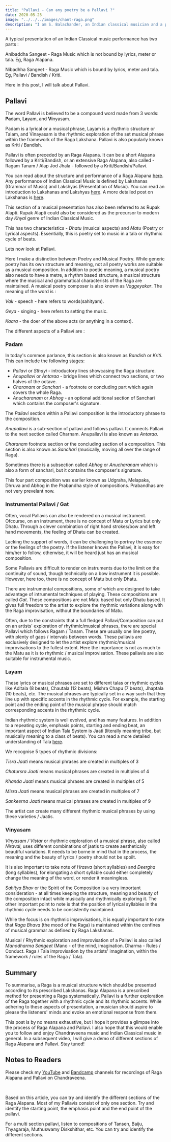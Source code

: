 ```yaml
---
title: "Pallavi - Can any poetry be a Pallavi ?"
date: 2020-05-25
image: "../../../images/chant-raga.png"
description: "I am S. Balachander, an Indian classical musician and a performing artist of Chandraveena. In my long association with music, I have been privileged to have had deep and meaningful discussions on the theory of music with my Ustad, and undertaken further study of scriptures to understand our music better. Here I share my understanding of what a Pallavi (composition) is. Pallavi is also popularly known as Bandish/Kriti. Read on to find out more!"
---
```


A typical presentation of an Indian Classical music performance has two parts : 

Anibaddha Sangeet - Raga Music which is not bound by lyrics, meter or tala. Eg, Raga Alapana. 

Nibadhha Sangeet - Raga Music which is bound by lyrics, meter and tala. Eg, Pallavi / Bandish / Kriti.

Here in this post, I will talk about Pallavi.


## Pallavi

The word Pallavi is believed to be a compound word made from 3 words: **Pa**dam, **La**yam, and **Vi**nyasam.

Padam is a lyrical or a musical phrase, Layam is a rhythmic structure or Talam, and Vinayasam is the rhythmic exploration of the set musical phrase within the framework of the Raga Lakshana. Pallavi is also popularly known as Kriti / Bandish.

Pallavi is often preceded by an Raga Alapana. It can be a short Alapana followed by a Kriti/Bandish, or an extensive Raga Alapana, also called - Ragam Tanam / Alap Jod Jhala - followed by a Kriti/Bandish/Pallavi.

You can read about the structure and performance of a Raga Alapana [here](/blog/raga-alapana). Any performance of Indian Classical Music is defined by Lakshanas (Grammar of Music) and Lakshyas (Presentation of Music). You can read an introduction to Lakshanas and Lakshyas [here](/blog/music-as-a-performing-art). A more detailed post on Lakshanas is [here](/blog/grammar-of-music).

This section of a musical presentation has also been referred to as Rupak Alapti. Rupak Alapti could also be considered as the precursor to modern day *Khyal* genre of Indian Classical Music. 

This has two characteristics - *Dhatu* (musical aspects) and *Matu* (Poetry or Lyrical aspects). Essentially, this is poetry set to music in a tala or rhythmic cycle of beats. 

Lets now look at Pallavi.

Here I make a distinction between Poetry and Musical Poetry. While generic poetry has its own structure and meaning, not all poetry works are suitable as a musical composition. In addition to poetic meaning, a musical poetry also needs to have a metre, a rhythm based structure, a musical structure where the musical and grammatical characterists of the Raga are maintained. A musical poetry composer is also known as *Vaggeyakar*. The meaning of the word is :

*Vak* - speech - here refers to words(sahityam). 

*Geya* - singing - here refers to setting the music. 

*Kaara* - the doer of the above acts (or anything in a context).

The different aspects of a Pallavi are :

### Padam

In today's common parlance, this section is also known as *Bandish* or *Kriti*. This can include the following stages:

* *Pallavi* or *Sthayi* - introductory lines showcasing the Raga structure.
* *Anupallavi* or *Antaraa* - bridge lines which connect two sections, or two halves of the octave.
* *Charanam* or *Sanchari* - a footnote or concluding part which again covers the whole Raga.
* *Anucharanam* or *Abhog* - an optional additional section of Sanchari which contains the composer's signature.

The *Pallavi* section within a Pallavi composition is the introductory phrase to the composition. 

*Anupallavi* is a sub-section of pallavi and follows pallavi. It connects Pallavi to the next section called Charnam. Anupallavi is also known as *Antaraa*.

*Charanam* footnote section or the concluding section of a composition. This section is also known as *Sanchari* (musically, moving all over the range of Raga). 

Sometimes there is a subsection called *Abhog* or *Anucharanam* which is also a form of sanchari, but it contains the composer's signature.

This four part composition was earlier known as Udgraha, Melapaka, Dhruva and Abhog in the Prabandha style of compositions. Prabandhas are not very prevelant now.

### Instrumental Pallavi / Gat

Often, vocal Pallavis can also be rendered on a musical instrument. Ofcourse, on an instrument, there is no concept of Matu or Lyrics but only Dhatu. Through a clever combination of right hand strokes/bow and left hand movements, the feeling of Dhatu can be created.

Lacking the support of words, it can be challenging to portray the essence or the feelings of the poetry. If the listener knows the Pallavi, it is easy for him/her to follow, otherwise, it will be heard just has an musical composition.

Some Pallavis are difficult to render on instruments due to the limit on the continuity of sound, though technically on a bow instrument it is possible. However, here too, there is no concept of Matu but only Dhatu. 

There are instrumental compositions, some of which are designed to take advantage of intrumental techniques of playing. These compositions are called *Gat*. These compositions are not Matu based but only Dhatu based. It gives full freedom to the artist to explore the rhythmic variations along with the Raga improvisation, without the boundaries of Matu.

Often, due to the constraints that a full fledged Pallavi/Composition can put on an artists' exploration of rhythmic/musical phrases, there are special Pallavi which follows Ragam / Tanam. These are usually one line poetry, with plenty of gaps / intervals between words. These pallavis are exclusively designed to let the artist explore rhythmic/musical improvisations to the fullest extent. Here the importance is not as much to the Matu as it is to rhythmic / musical improvisation. These pallavis are also suitable for instrumental music.


### Layam

These lyrics or musical phrases are set to different talas or rhythmic cycles like Aditala (8 beats), Chautala (12 beats), Mishra Chapu (7 beats), Jhaptala (10 beats), etc. The musical phrases are typically set in a way such that they line up with specific accents in the rhythmic cycle. For example, the starting point and the ending point of the musical phrase should match corresponding accents in the rhythmic cycle.

Indian rhythmic system is well evolved, and has many features. In addition to a repeating cycle, emphasis points, starting and ending beat, an important aspect of Indian Tala System is Jaati (literally meaning tribe, but musically meaning to a class of beats). You can read a more detailed understanding of Tala [here](/blog/taladhyaya).

We recognise 5 types of rhythmic divisions:

*Tisra Jaati* means musical phrases are created in multiples of 3

*Chatursra Jaati* means musical phrases are created in multiples of 4

*Khanda Jaati* means musical phrases are created in multiples of 5

*Misra Jaati* means musical phrases are created in multiples of 7

*Sankeerna Jaati* means musical phrases are created in multiples of 9


The artist can create many different rhythmic musical phrases by using these varieties / Jaatis.

### Vinyasam

*Vinyasam / Vistar* or rhythmic exploration of a musical phrase, also called *Niraval*, uses different combinations of jaatis to create aesthetically beautiful variations. It needs to be borne in mind that in the process, the meaning and the beauty of lyrics / poetry should not be spoilt. 

It is also important to take note of *Hrasva* (short syllables) and *Deergha* (long syllables), for elongating a short syllable could either completely change the meaning of the word, or render it meaningless. 

*Sahitya Bhav* or the Spirit of the Composition is a very important consideration - at all times keeping the structure, meaning and beauty of the composition intact while musically and rhythmically exploring it. The other important point to note is that the position of lyrical syllables in the rhythmic cycle needs to be consistently maintained.

While the focus is on rhythmic improvisations, it is equally important to note that *Raga Bhava* (the mood of the Raga) is maintained within the confines of musical grammar as defined by Raga Lakshanas.

Musical / Rhythmic exploration and improvisation of a Pallavi is also called *Manodharma Sangeet* (Mano - of the mind, imagination. Dharma - Rules / Conduct. Raga / Tala improvisation by the artists' imagination, within the framework / rules of the Raga / Tala).

## Summary

To summarise, a Raga is a musical structure which should be presented according to its prescribed Lakshanas. Raga Alapana is a prescribed method for presenting a Raga systematically. Pallavi is a further exploration of the Raga together with a rhythmic cycle and its rhythmic accents. While adhering to these aspects of presentation, a musician should aspire to please the listeners' minds and evoke an emotional response from them.

This post is by no means exhaustive, but I hope it provides a glimpse into the process of Raga Alapana and Pallavi. I also hope that this would enable you to follow and enjoy Chandraveena music and Indian Classical music in general. In a subsequent video, I will give a demo of different sections of Raga Alapana and Pallavi. Stay tuned!

<notice-box>

## Notes to Readers

Please check my <a href="https://www.youtube.com/channel/UCxPyMV4LS9YBePXM0mV4hjg"><inline-button background="#ff0000">YouTube</inline-button></a> and <a href="https://chandraveena.bandcamp.com/"><inline-button background="#408294">Bandcamp</inline-button></a> channels for recordings of Raga Alapana and Pallavi on Chandraveena.

<br>

Based on this article, you can try and identify the different sections of the Raga Alapana. Most of my Pallavis consist of only one section. Try and identify the starting point, the emphasis point and the end point of the pallavi.

For a multi section pallavi, listen to compositions of Tansen, Baiju, Thyagaraja, Muthuswamy Diskshithar, etc. You can try and identify the different sections.

</notice-box>
